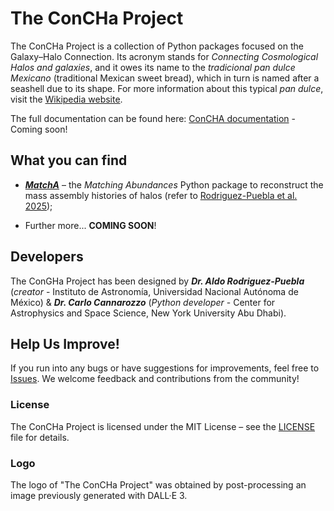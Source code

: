 # The ConCHa Project

The ConCHa Project is a collection of Python packages focused on the Galaxy–Halo Connection. Its acronym stands for _Connecting Cosmological Halos and galaxies_, and it owes its name to the _tradicional pan dulce Mexicano_ (traditional Mexican sweet bread), which in turn is named after a seashell due to its shape. For more information about this typical _pan dulce_, visit the [Wikipedia website](https://en.wikipedia.org/wiki/Concha).

The full documentation can be found here: [ConCHA documentation](https://) - Coming soon!


## What you can find

* [___MatchA___](./MatchA/) – the _Matching Abundances_ Python package to reconstruct the mass assembly histories of halos (refer to [Rodriguez-Puebla et al. 2025](https://ui.adsabs.harvard.edu/abs/2025arXiv250313348R/abstract));
- Further more... __COMING SOON__!

## Developers
The ConGHa Project has been designed by ___Dr. Aldo Rodriguez-Puebla___ (_creator_ - Instituto de Astronomía, Universidad Nacional Autónoma de México) & ___Dr. Carlo Cannarozzo___ (_Python developer_ - Center for Astrophysics and Space Science, New York University Abu Dhabi).


## Help Us Improve!

If you run into any bugs or have suggestions for improvements, feel free to [Issues](https://github.com/TheConGHaProject/ConCha/issues). We welcome feedback and contributions from the community!


### License
The ConCHa Project is licensed under the MIT License – see the [LICENSE](https://github.com/TheConCHaProject/ConCHa/blob/main/LICENSE) file for details.



### Logo
The logo of "The ConCHa Project" was obtained by post-processing an image previously generated with DALL·E 3.
